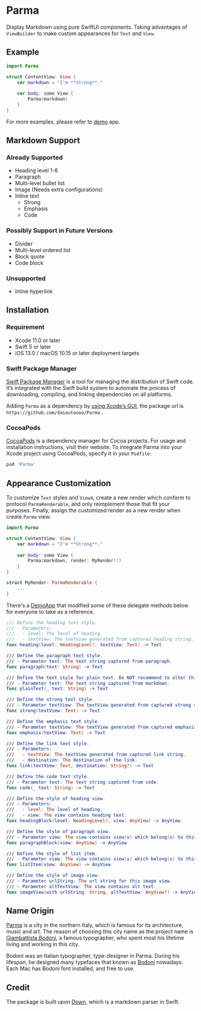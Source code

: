 # Parma
Display Markdown using pure SwiftUI components. Taking advantages of `ViewBuilder` to make custom appearances for `Text` and `View`.

## Example
```swift
import Parma

struct ContentView: View {
    var markdown = "I'm **Strong**."
    
    var body: some View {
        Parma(markdown)
    }
}
```
For more examples, please refer to [demo][1] app.

## Markdown Support
### Already Supported
* Heading level 1-6
* Paragraph
* Multi-level bullet list
* Image (Needs extra configurations)
* Inline text
	* Strong
	* Emphasis
	* Code
			
### Possibly Support in Future Versions
* Divider
* Multi-level ordered list
* Block quote
* Code block

### Unsupported
* Inline hyperlink

## Installation
### Requirement
* Xcode 11.0 or later
* Swift 5 or later
* iOS 13.0 / macOS 10.15 or later deployment targets

### Swift Package Manager
[Swift Package Manager][2] is a tool for managing the distribution of Swift code. It’s integrated with the Swift build system to automate the process of downloading, compiling, and linking dependencies on all platforms.

Adding `Parma` as a dependency by [using Xcode’s GUI][3], the package url is `https://github.com/dasautoooo/Parma` .

### CocoaPods
[CocoaPods](https://cocoapods.org) is a dependency manager for Cocoa projects. For usage and installation instructions, visit their website. To integrate Parma into your Xcode project using CocoaPods, specify it in your `Podfile`:

```ruby
pod 'Parma'
```


## Appearance Customization
To customize `Text` styles and `View`s, create a new render which conform to protocol `ParmaRenderable`, and only reimplement those that fit your purposes. Finally, assign the customized render as a new render when create `Parma` view.

```swift
import Parma

struct ContentView: View {
    var markdown = "I'm **Strong**."
    
    var body: some View {
        Parma(markdown, render: MyRender())
    }
}

struct MyRender: ParmaRenderable {
    ...
}
```

There's a [DemoApp][4] that modified some of these delegate methods below for everyone to take as a reference.

```swift
/// Define the heading text style.
/// - Parameters:
///   - level: The level of heading.
///   - textView: The textView generated from captured heading string.
func heading(level: HeadingLevel?, textView: Text) -> Text

/// Define the paragraph text style.
/// - Parameter text: The text string captured from paragraph.
func paragraph(text: String) -> Text

/// Define the text style for plain text. Do NOT recommend to alter this if there's no special purpose.
/// - Parameter text: The text string captured from markdown.
func plainText(_ text: String) -> Text

/// Define the strong text style.
/// - Parameter textView: The textView generated from captured strong string.
func strong(textView: Text) -> Text

/// Define the emphasis text style.
/// - Parameter textView: The textView generated from captured emphasis string.
func emphasis(textView: Text) -> Text

/// Define the link text style.
/// - Parameters:
///   - textView: The textView generated from captured link string.
///   - destination: The destination of the link.
func link(textView: Text, destination: String?) -> Text

/// Define the code text style.
/// - Parameter text: The text string captured from code.
func code(_ text: String) -> Text

/// Define the style of heading view.
/// - Parameters:
///   - level: The level of heading.
///   - view: The view contains heading text.
func headingBlock(level: HeadingLevel?, view: AnyView) -> AnyView

/// Define the style of paragraph view.
/// - Parameter view: The view contains view(s) which belong(s) to this paragraph.
func paragraphBlock(view: AnyView) -> AnyView

/// Define the style of list item.
/// - Parameter view: The view contains view(s) which belong(s) to this item.
func listItem(view: AnyView) -> AnyView

/// Define the style of image view.
/// - Parameter urlString: The url string for this image view.
/// - Parameter altTextView: The view contains alt text.
func imageView(with urlString: String, altTextView: AnyView?) -> AnyView
```

## Name Origin
[Parma][5] is a city in the northern Italy, which is famous for its architecture, music and art. The reason of choosing this city name as the project name is [Giambattista Bodoni][6], a famous typographer, who spent most his lifetime living and working in this city.

Bodoni was an Italian typographer, type-designer in Parma. During his lifespan, he designed many typefaces that known as [Bodoni][7] nowadays. Each Mac has Bodoni font installed, and free to use.

## Credit
The package is built upon [Down][8], which is a markdown parser in Swift.

[1]:	https://github.com/dasautoooo/ParmaDemo
[2]:	https://swift.org/package-manager/
[3]:	https://developer.apple.com/documentation/xcode/adding_package_dependencies_to_your_app
[4]:	https://github.com/dasautoooo/ParmaDemo
[5]:	https://en.wikipedia.org/wiki/Parma
[6]:	https://en.wikipedia.org/wiki/Giambattista_Bodoni
[7]:	https://en.wikipedia.org/wiki/Bodoni
[8]:	https://github.com/iwasrobbed/Down
